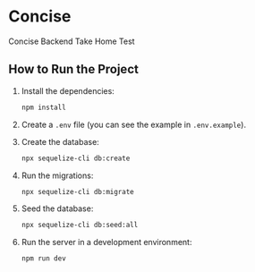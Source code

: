 # Concise

Concise Backend Take Home Test

## How to Run the Project

1. Install the dependencies:

   ```bash
   npm install
   ```

2. Create a `.env` file (you can see the example in `.env.example`).

3. Create the database:

   ```bash
   npx sequelize-cli db:create
   ```

4. Run the migrations:

   ```bash
   npx sequelize-cli db:migrate
   ```

5. Seed the database:

   ```bash
   npx sequelize-cli db:seed:all
   ```

6. Run the server in a development environment:
   ```bash
   npm run dev
   ```

